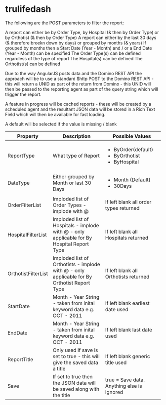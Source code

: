 # trulifedash

The following are the POST parameters to filter the report:

A report can either be by Order Type, by Hospital (& then by Order Type) or by Orthotist (& then by Order Type)
A report can either by the last 30 days (& therefore broekn down by days) or grouped by months (& years)
If grouped by months then a Start Date (Year - Month) and / or a End Date (Year - Month) can be specified
The Order Type(s) can be defined regardless of the type of report
The Hospital(s) can be defined
The Orthotist(s) can be defined

Due to the way AngularJS posts data and the Domino REST API the approach will be to use a standard $http POST to the Domino REST API - this will return a UNID as part of the return from Domino - this UNID will then be passed to the reporting agent as part of the query string which will trigger the report.

A feature in progress will be cached reports - these will be created by a scheduled agent and the resultant JSON data will be stored in a Rich Text Field which will then be available for fast loading.

A default will be selected if the value is missing / blank

<table>
<thead>
<tr><th>Property</th><th>Description</th><th>Possible Values</th></tr>
</thead>
<tr><td>ReportType</td><td>What type of Report</td><td><ul><li>ByOrder(default)</li><li>ByOrthotist</li><li>ByHospital</li></ul> </td></tr>
<tr><td>DateType</td><td>Either grouped by Month or last 30 Days</td><td><ul><li>Month (Default)</li><li>30Days</li></ul></td></tr>
<tr><td>OrderFilterList</td><td>Imploded list of Order Types - implode with @</td><td>If left blank all order types returned</td></tr>
<tr><td>HospitalFilterList</td><td>Imploded list of Hospitals - implode with @ - only applicable for By Hospital Report Type</td><td>If left blank all Hospitals returned</td></tr>
<tr><td>OrthotistFilterList</td><td>Imploded list of Orthotists - implode with @ - only applicable for By Orthotist Report Type</td><td>If left blank all Orthotists returned</td></tr>
<tr><td>StartDate</td><td>Month - Year String - taken from inital keyword data e.g. OCT - 2011</td><td>If left blank earliest date used</td></tr>
<tr><td>EndDate</td><td>Month - Year String - taken from inital keyword data e.g. OCT - 2011</td><td>If left blank last date used</td></tr>
<tr><td>ReportTitle</td><td>Only used if save is set to true - this will give the saved data a title</td><td>If left blank generic title used</td></tr>
<tr><td>Save</td><td>If set to true then the JSON data will be saved along with the title</td><td>true = Save data.  Anything else is ignored</td></tr>
</table>
